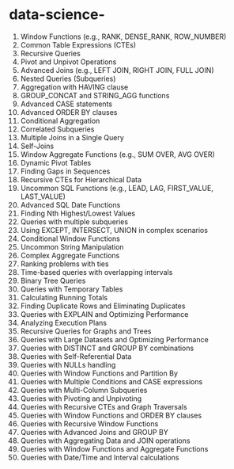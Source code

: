 # data-science-

1. Window Functions (e.g., RANK, DENSE_RANK, ROW_NUMBER)
2. Common Table Expressions (CTEs)
3. Recursive Queries
4. Pivot and Unpivot Operations
5. Advanced Joins (e.g., LEFT JOIN, RIGHT JOIN, FULL JOIN)
6. Nested Queries (Subqueries)
7. Aggregation with HAVING clause
8. GROUP_CONCAT and STRING_AGG functions
9. Advanced CASE statements
10. Advanced ORDER BY clauses
11. Conditional Aggregation
12. Correlated Subqueries
13. Multiple Joins in a Single Query
14. Self-Joins
15. Window Aggregate Functions (e.g., SUM OVER, AVG OVER)
16. Dynamic Pivot Tables
17. Finding Gaps in Sequences
18. Recursive CTEs for Hierarchical Data
19. Uncommon SQL Functions (e.g., LEAD, LAG, FIRST_VALUE, LAST_VALUE)
20. Advanced SQL Date Functions
21. Finding Nth Highest/Lowest Values
22. Queries with multiple subqueries
23. Using EXCEPT, INTERSECT, UNION in complex scenarios
24. Conditional Window Functions
25. Uncommon String Manipulation
26. Complex Aggregate Functions
27. Ranking problems with ties
28. Time-based queries with overlapping intervals
29. Binary Tree Queries
30. Queries with Temporary Tables
31. Calculating Running Totals
32. Finding Duplicate Rows and Eliminating Duplicates
33. Queries with EXPLAIN and Optimizing Performance
34. Analyzing Execution Plans
35. Recursive Queries for Graphs and Trees
36. Queries with Large Datasets and Optimizing Performance
37. Queries with DISTINCT and GROUP BY combinations
38. Queries with Self-Referential Data
39. Queries with NULLs handling
40. Queries with Window Functions and Partition By
41. Queries with Multiple Conditions and CASE expressions
42. Queries with Multi-Column Subqueries
43. Queries with Pivoting and Unpivoting
44. Queries with Recursive CTEs and Graph Traversals
45. Queries with Window Functions and ORDER BY clauses
46. Queries with Recursive Window Functions
47. Queries with Advanced Joins and GROUP BY
48. Queries with Aggregating Data and JOIN operations
49. Queries with Window Functions and Aggregate Functions
50. Queries with Date/Time and Interval calculations
